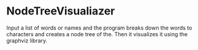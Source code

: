 # NodeTreeVisualiazer
Input a list of words or names and the program breaks down the words to characters and creates a node tree of the. Then it visualizes it using the graphviz library.
